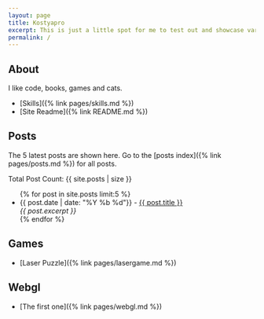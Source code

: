 ```yaml
---
layout: page
title: Kostyapro
excerpt: This is just a little spot for me to test out and showcase various projects or skills I'm working on.
permalink: /
---
```


<div>

## About

I like code, books, games and cats.

- [Skills]({% link pages/skills.md %})
- [Site Readme]({% link README.md %})

</div>


<div>

## Posts

The 5 latest posts are shown here. Go to the [posts index]({% link pages/posts.md %}) for all posts.

Total Post Count: {{ site.posts | size }}

<ul>
{% for post in site.posts limit:5 %}
<li>
{{ post.date | date: "%Y %b %d"}} - <a href="{{ post.url }}">{{ post.title }}</a><br/><em>{{ post.excerpt }}</em>
</li>
{% endfor %}
</ul>
</div>


<div>

## Games
- [Laser Puzzle]({% link pages/lasergame.md %})

</div>


<div>

## Webgl
- [The first one]({% link pages/webgl.md %})

</div>
